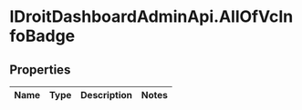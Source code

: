 # IDroitDashboardAdminApi.AllOfVcInfoBadge

## Properties
Name | Type | Description | Notes
------------ | ------------- | ------------- | -------------
